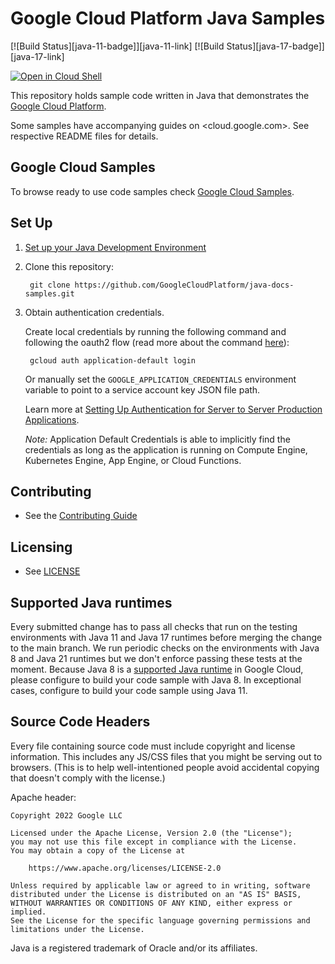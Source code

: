 # Google Cloud Platform Java Samples

[![Build Status][java-11-badge]][java-11-link] [![Build
Status][java-17-badge]][java-17-link]

<a href="https://console.cloud.google.com/cloudshell/open?git_repo=https://github.com/GoogleCloudPlatform/java-docs-samples&page=editor&open_in_editor=README.md">
<img alt="Open in Cloud Shell" src ="http://gstatic.com/cloudssh/images/open-btn.png"></a>

This repository holds sample code written in Java that demonstrates the
[Google Cloud Platform](https://cloud.google.com/docs/).

Some samples have accompanying guides on <cloud.google.com>. See respective
README files for details.

## Google Cloud Samples

To browse ready to use code samples check [Google Cloud Samples](https://cloud.google.com/docs/samples?l=java).

## Set Up

1. [Set up your Java Development Environment](https://cloud.google.com/java/docs/setup)

1. Clone this repository:

        git clone https://github.com/GoogleCloudPlatform/java-docs-samples.git

1. Obtain authentication credentials.

    Create local credentials by running the following command and following the
    oauth2 flow (read more about the command [here][auth_command]):

        gcloud auth application-default login

    Or manually set the `GOOGLE_APPLICATION_CREDENTIALS` environment variable
    to point to a service account key JSON file path.

    Learn more at [Setting Up Authentication for Server to Server Production Applications][ADC].

    *Note:* Application Default Credentials is able to implicitly find the credentials as long as the application is running on Compute Engine, Kubernetes Engine, App Engine, or Cloud Functions.

## Contributing

* See the [Contributing Guide](CONTRIBUTING.md)

## Licensing

* See [LICENSE](LICENSE)

## Supported Java runtimes

Every submitted change has to pass all checks that run on the testing environments with Java 11 and Java 17 runtimes before merging the change to the main branch.
We run periodic checks on the environments with Java 8 and Java 21 runtimes but we don't enforce passing these tests at the moment.
Because Java 8 is a [supported Java runtime][supported_runtimes] in Google Cloud, please configure to build your code sample with Java 8.
In exceptional cases, configure to build your code sample using Java 11.

[supported_runtimes]: https://cloud.google.com/java/docs/supported-java-versions

## Source Code Headers

Every file containing source code must include copyright and license
information. This includes any JS/CSS files that you might be serving out to
browsers. (This is to help well-intentioned people avoid accidental copying that
doesn't comply with the license.)

Apache header:

    Copyright 2022 Google LLC

    Licensed under the Apache License, Version 2.0 (the "License");
    you may not use this file except in compliance with the License.
    You may obtain a copy of the License at

        https://www.apache.org/licenses/LICENSE-2.0

    Unless required by applicable law or agreed to in writing, software
    distributed under the License is distributed on an "AS IS" BASIS,
    WITHOUT WARRANTIES OR CONDITIONS OF ANY KIND, either express or implied.
    See the License for the specific language governing permissions and
    limitations under the License.

[ADC]: https://developers.google.com/identity/protocols/application-default-credentials
[auth_command]: https://cloud.google.com/sdk/gcloud/reference/beta/auth/application-default/login
[java-21-badge]:
https://storage.googleapis.com/cloud-devrel-kokoro-resources/java/badges/java-docs-samples-21.svg
[java-21-link]:
https://storage.googleapis.com/cloud-devrel-kokoro-resources/java/badges/java-docs-samples-21.html

Java is a registered trademark of Oracle and/or its affiliates.
